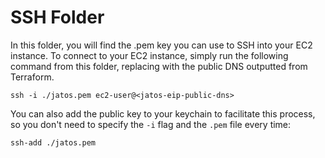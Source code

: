 # SSH Folder

In this folder, you will find the .pem key you can use to SSH into your EC2 instance. To connect to your EC2 instance, simply run the following command from
this folder, replacing <jatos-eip-public-dns> with the public DNS outputted
from Terraform.

```
ssh -i ./jatos.pem ec2-user@<jatos-eip-public-dns>
```

You can also add the public key to your keychain to facilitate this process,
so you don't need to specify the `-i` flag and the `.pem` file every time:

```
ssh-add ./jatos.pem
```